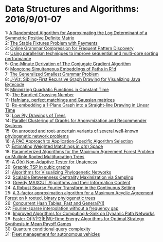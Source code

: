 # Data Structures and Algorithms: 2016/9/01-07  
1: [A Randomized Algorithm for Approximating the Log Determinant of a  Symmetric Positive Definite Matrix](https://doi.org/10.48550/arXiv.1503.00374)  
2: [The Stable Fixtures Problem with Payments](https://doi.org/10.48550/arXiv.1508.06420)  
3: [Online Grammar Compression for Frequent Pattern Discovery](https://doi.org/10.48550/arXiv.1607.04446)  
4: [Using parallelism techniques to improve sequential and multi-core  sorting performance](https://doi.org/10.48550/arXiv.1608.08648)  
5: [One-Minute Derivation of The Conjugate Gradient Algorithm](https://doi.org/10.48550/arXiv.1608.08691)  
6: [Monotone Simultaneous Embeddings of Paths in R^d](https://doi.org/10.48550/arXiv.1608.08791)  
7: [The Generalized Smallest Grammar Problem](https://doi.org/10.48550/arXiv.1608.08927)  
8: [J-Viz: Sibling-First Recursive Graph Drawing for Visualizing Java  Bytecode](https://doi.org/10.48550/arXiv.1608.08970)  
9: [Minimizing Quadratic Functions in Constant Time](https://doi.org/10.48550/arXiv.1608.07179)  
10: [The Bundled Crossing Number](https://doi.org/10.48550/arXiv.1608.08161)  
11: [Hafnians, perfect matchings and Gaussian matrices](https://doi.org/10.48550/arXiv.1409.3905)  
12: [Re-embedding a 1-Plane Graph into a Straight-line Drawing in Linear Time](https://doi.org/10.48550/arXiv.1608.07662)  
13: [Low Ply Drawings of Trees](https://doi.org/10.48550/arXiv.1608.08538)  
14: [Parallel Clustering of Graphs for Anonymization and Recommender Systems](https://doi.org/10.48550/arXiv.1609.00161)  
15: [On unrooted and root-uncertain variants of several well-known  phylogenetic network problems](https://doi.org/10.48550/arXiv.1609.00544)  
16: [A PAC Approach to Application-Specific Algorithm Selection](https://doi.org/10.48550/arXiv.1511.07147)  
17: [Estimating Weighted Matchings in $o(n)$ Space](https://doi.org/10.48550/arXiv.1604.07467)  
18: [Parameterized Algorithms for the Maximum Agreement Forest Problem on  Multiple Rooted Multifurcating Trees](https://doi.org/10.48550/arXiv.1608.02709)  
19: [A $\widetilde{O}(n)$ Non-Adaptive Tester for Unateness](https://doi.org/10.48550/arXiv.1608.06980)  
20: [Graphic TSP in cubic graphs](https://doi.org/10.48550/arXiv.1608.07568)  
21: [Algorithms for Visualizing Phylogenetic Networks](https://doi.org/10.48550/arXiv.1609.00755)  
22: [Scalable Betweenness Centrality Maximization via Sampling](https://doi.org/10.48550/arXiv.1609.00790)  
23: [Greedy MAXCUT Algorithms and their Information Content](https://doi.org/10.48550/arXiv.1609.00810)  
24: [A Robust Sparse Fourier Transform in the Continuous Setting](https://doi.org/10.48550/arXiv.1609.00896)  
25: [A 3-factor approximation algorithm for a Maximum Acyclic Agreement  Forest on k rooted, binary phylogenetic trees](https://doi.org/10.48550/arXiv.1407.7125)  
26: [Concurrent Hash Tables: Fast and General?(!)](https://doi.org/10.48550/arXiv.1601.04017)  
27: [Fourier-sparse interpolation without a frequency gap](https://doi.org/10.48550/arXiv.1609.01361)  
28: [Improved Algorithms for Computing $k$-Sink on Dynamic Path Networks](https://doi.org/10.48550/arXiv.1609.01373)  
29: [Faster O(|V|^2|E|W)-Time Energy Algorithms for Optimal Strategy  Synthesis in Mean Payoff Games](https://doi.org/10.48550/arXiv.1609.01517)  
30: [Quantum conditional query complexity](https://doi.org/10.48550/arXiv.1609.01600)  
31: [Fleet management for autonomous vehicles](https://doi.org/10.48550/arXiv.1609.01634)  